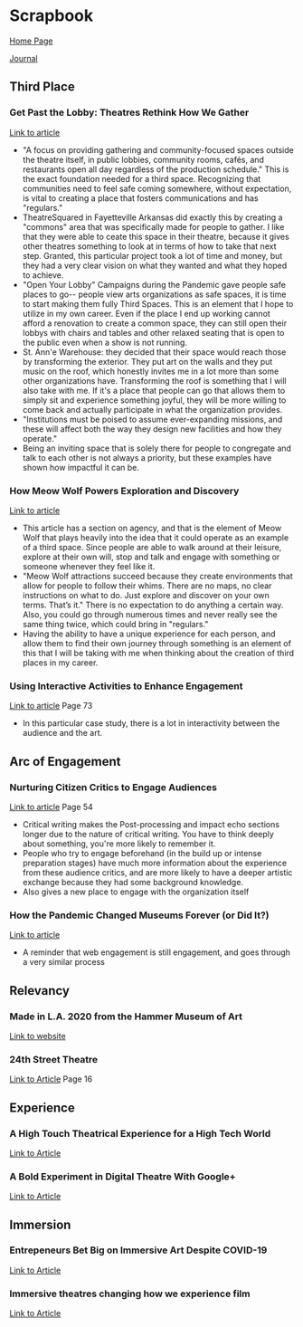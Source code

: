 # Scrapbook

[Home Page](/README.md)

[Journal](/journal.md)

## Third Place

### Get Past the Lobby: Theatres Rethink How We Gather
[Link to article](https://drive.google.com/file/d/14Z9HuQU5j1esl1BAPhu2-sBgRxZrKEud/view)
- "A focus on providing gathering and community-focused spaces outside the theatre itself, in public lobbies, community rooms, cafés, and restaurants open all day regardless of the production schedule." This is the exact foundation needed for a third space. Recognizing that communities need to feel safe coming somewhere, without expectation, is vital to creating a place that fosters communications and has "regulars."
- TheatreSquared in Fayetteville Arkansas did exactly this by creating a "commons" area that was specifically made for people to gather. I like that they were able to ceate this space in their theatre, because it gives other theatres something to look at in terms of how to take that next step. Granted, this particular project took a lot of time and money, but they had a very clear vision on what they wanted and what they hoped to achieve. 
- "Open Your Lobby" Campaigns during the Pandemic gave people safe places to go-- people view arts organizations as safe spaces, it is time to start making them fully Third Spaces. This is an element that I hope to utilize in my own career. Even if the place I end up working cannot afford a renovation to create a common space, they can still open their lobbys with chairs and tables and other relaxed seating that is open to the public even when a show is not running. 
- St. Ann'e Warehouse: they decided that their space would reach those by transforming the exterior. They put art on the walls and they put music on the roof, which honestly invites me in a lot more than some other organizations have. Transforming the roof is something that I will also take with me. If it's a place that people can go that allows them to simply sit and experience something joyful, they will be more willing to come back and actually participate in what the organization provides. 
- "Institutions must be poised to assume ever-expanding missions, and these will affect both the way they design new facilities and how they operate."
- Being an inviting space that is solely there for people to congregate and talk to each other is not always a priority, but these examples have shown how impactful it can be.

### How Meow Wolf Powers Exploration and Discovery
[Link to article](https://info.hotelspacesevent.com/blog/how-meow-wolf-powers-exploration-and-discovery)
- This article has a section on agency, and that is the element of Meow Wolf that plays heavily into the idea that it could operate as an example of a third space. Since people are able to walk around at their leisure, explore at their own will, stop and talk and engage with something or someone whenever they feel like it. 
- "Meow Wolf attractions succeed because they create environments that allow for people to follow their whims. There are no maps, no clear instructions on what to do. Just explore and discover on your own terms. That’s it." There is no expectation to do anything a certain way. Also, you could go through numerous times and never really see the same thing twice, which could bring in "regulars." 
- Having the ability to have a unique experience for each person, and allow them to find their own journey through something is an element of this that I will be taking with me when thinking about the creation of third places in my career. 

### Using Interactive Activities to Enhance Engagement
[Link to article](https://galachoruses.org/sites/default/files/Barun-Making_Sense_of_Audience_Engagement.pdf) Page 73
- In this particular case study, there is a lot in interactivity between the audience and the art. 

## Arc of Engagement

### Nurturing Citizen Critics to Engage Audiences
[Link to article](https://galachoruses.org/sites/default/files/Barun-Making_Sense_of_Audience_Engagement.pdf) Page 54
- Critical writing makes the Post-processing and impact echo sections longer due to the nature of critical writing. You have to think deeply about something, you're more likely to remember it. 
- People who try to engage beforehand (in the build up or intense preparation stages) have much more information about the experience from these audience critics, and are more likely to have a deeper artistic exchange because they had some background knowledge. 
- Also gives a new place to engage with the organization itself

### How the Pandemic Changed Museums Forever (or Did It?)
[Link to article](https://news.usc.edu/trojan-family/virtual-art-museum-tours-exhibitions-after-covid-pandemic/)
- A reminder that web engagement is still engagement, and goes through a very similar process

## Relevancy

### Made in L.A. 2020 from the Hammer Museum of Art
[Link to website](https://hammer.ucla.edu/exhibitions/2021/made-la-2020-version)

### 24th Street Theatre
[Link to Article](https://drive.google.com/file/d/1w7tSIm7fa6bMNosJHJcpRh2459jdb3Qq/view) Page 16

## Experience

### A High Touch Theatrical Experience for a High Tech World
[Link to Article](https://drive.google.com/file/d/1VH9IZLeoNA6tns8-c8z1g6GRCsej6dbb/view)

### A Bold Experiment in Digital Theatre With Google+
[Link to Article](https://drive.google.com/file/d/1Vta9tXo4CKLtxvOREZFf9Hon97taqTFw/view) 

## Immersion

### Entrepeneurs Bet Big on Immersive Art Despite COVID-19
[Link to Article](https://drive.google.com/file/d/18wgBI7AUMtAhRAU1SMR_tNYZ9iJVxVQ3/view)

### Immersive theatres changing how we experience film
[Link to Article](https://drive.google.com/file/d/1wpygCNggC_34rfuwHxtkIswcH6-OhYhl/view)
